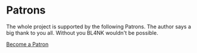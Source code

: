 # Patrons

The whole project is supported by the following Patrons. The author says a big thank to you all. Without you BL4NK wouldn't be possible.

[Become a Patron](https://www.patreon.com/bePatron?c=1817417)

